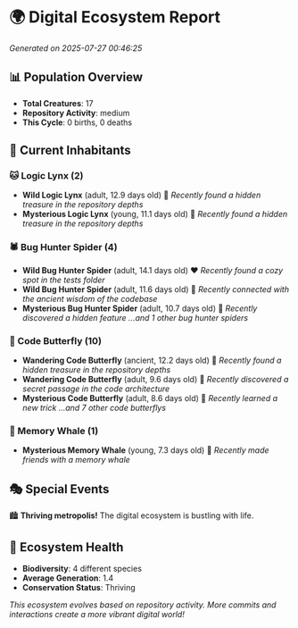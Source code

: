 # 🌍 Digital Ecosystem Report
*Generated on 2025-07-27 00:46:25*

## 📊 Population Overview
- **Total Creatures**: 17
- **Repository Activity**: medium
- **This Cycle**: 0 births, 0 deaths

## 👥 Current Inhabitants

### 🐱 Logic Lynx (2)
- **Wild Logic Lynx** (adult, 12.9 days old) 💚
  *Recently found a hidden treasure in the repository depths*
- **Mysterious Logic Lynx** (young, 11.1 days old) 💛
  *Recently found a hidden treasure in the repository depths*

### 🕷️ Bug Hunter Spider (4)
- **Wild Bug Hunter Spider** (adult, 14.1 days old) ❤️
  *Recently found a cozy spot in the tests folder*
- **Wild Bug Hunter Spider** (adult, 11.6 days old) 💚
  *Recently connected with the ancient wisdom of the codebase*
- **Mysterious Bug Hunter Spider** (adult, 10.7 days old) 💛
  *Recently discovered a hidden feature*
  *...and 1 other bug hunter spiders*

### 🦋 Code Butterfly (10)
- **Wandering Code Butterfly** (ancient, 12.2 days old) 💛
  *Recently found a hidden treasure in the repository depths*
- **Wandering Code Butterfly** (adult, 9.6 days old) 💛
  *Recently discovered a secret passage in the code architecture*
- **Mysterious Code Butterfly** (adult, 8.6 days old) 💛
  *Recently learned a new trick*
  *...and 7 other code butterflys*

### 🐋 Memory Whale (1)
- **Mysterious Memory Whale** (young, 7.3 days old) 💚
  *Recently made friends with a memory whale*

## 🎭 Special Events

🏙️ **Thriving metropolis!** The digital ecosystem is bustling with life.

## 🔬 Ecosystem Health
- **Biodiversity**: 4 different species
- **Average Generation**: 1.4
- **Conservation Status**: Thriving

*This ecosystem evolves based on repository activity. More commits and interactions create a more vibrant digital world!*